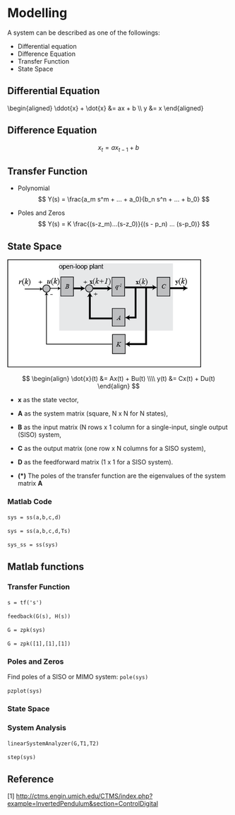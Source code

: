 # Modelling

A system can be described as one of the followings:

- Differential equation
- Difference Equation
- Transfer Function
- State Space


## Differential Equation
\begin{aligned}
\ddot{x} + \dot{x} &= ax + b \\\\
y &= x
\end{aligned}


## Difference Equation
$$
x_{t} = ax_{t-1} + b
$$


## Transfer Function
- Polynomial
$$
Y(s) = \frac{a_m s^m + ... + a_0}{b_n s^n + ... + b_0}
$$

- Poles and Zeros
$$
Y(s) = K \frac{(s-z_m)...(s-z_0)}{(s - p_n) ... (s-p_0)}
$$


## State Space
![](assets/markdown-img-paste-2017041221520164.png)

$$
\begin{align}
\dot{x}(t) &= Ax(t) + Bu(t) \\\\
y(t) &= Cx(t) + Du(t)
\end{align}
$$


- **x** as the state vector,
- **A** as the system matrix (square, N x N for N states),
- **B** as the input matrix (N rows x 1 column for a single-input, single output (SISO) system,
- **C** as the output matrix (one row x N columns for a SISO system),
- **D** as the feedforward matrix (1 x 1 for a SISO system).

- **(*)** The poles of the transfer function are the eigenvalues of the system matrix **A**


### Matlab Code
`sys = ss(a,b,c,d)`

`sys = ss(a,b,c,d,Ts)`

`sys_ss = ss(sys)`







## Matlab functions
### Transfer Function
`s = tf('s')`

`feedback(G(s), H(s))`

`G = zpk(sys)`

`G = zpk([1],[1],[1])`

### Poles and Zeros
Find poles of a SISO or MIMO system: `pole(sys)`

`pzplot(sys)`

### State Space


### System Analysis
`linearSystemAnalyzer(G,T1,T2)`

`step(sys)`



## Reference
[1] http://ctms.engin.umich.edu/CTMS/index.php?example=InvertedPendulum&section=ControlDigital
